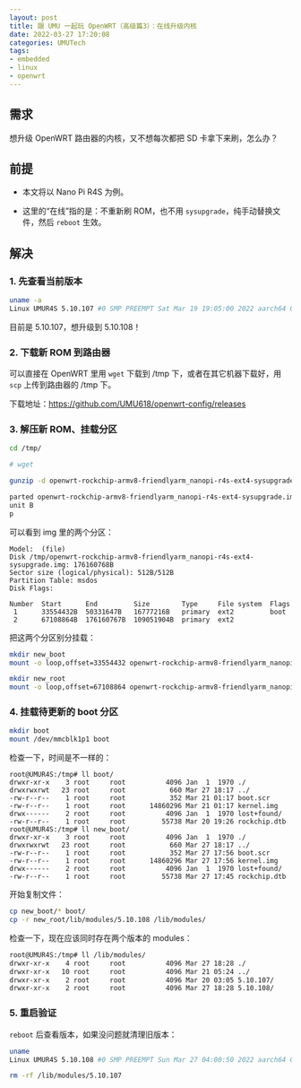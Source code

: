 ```yaml
---
layout: post
title: 跟 UMU 一起玩 OpenWRT（高级篇3）：在线升级内核
date: 2022-03-27 17:20:08
categories: UMUTech
tags:
- embedded
- linux
- openwrt
---
```

## 需求

想升级 OpenWRT 路由器的内核，又不想每次都把 SD 卡拿下来刷，怎么办？

## 前提

- 本文将以 Nano Pi R4S 为例。

- 这里的“在线”指的是：不重新刷 ROM，也不用 `sysupgrade`，纯手动替换文件，然后 `reboot` 生效。

## 解决

### 1. 先查看当前版本

```sh
uname -a
Linux UMUR4S 5.10.107 #0 SMP PREEMPT Sat Mar 19 19:05:00 2022 aarch64 GNU/Linux
```

目前是 5.10.107，想升级到 5.10.108！

### 2. 下载新 ROM 到路由器

可以直接在 OpenWRT 里用 `wget` 下载到 /tmp 下，或者在其它机器下载好，用 `scp` 上传到路由器的 /tmp 下。

下载地址：<https://github.com/UMU618/openwrt-config/releases>

### 3. 解压新 ROM、挂载分区

```sh
cd /tmp/

# wget

gunzip -d openwrt-rockchip-armv8-friendlyarm_nanopi-r4s-ext4-sysupgrade.img.gz

parted openwrt-rockchip-armv8-friendlyarm_nanopi-r4s-ext4-sysupgrade.img
unit B
p
```

可以看到 img 里的两个分区：

```
Model:  (file)
Disk /tmp/openwrt-rockchip-armv8-friendlyarm_nanopi-r4s-ext4-sysupgrade.img: 176160768B
Sector size (logical/physical): 512B/512B
Partition Table: msdos
Disk Flags:

Number  Start      End         Size        Type     File system  Flags
 1      33554432B  50331647B   16777216B   primary  ext2         boot
 2      67108864B  176160767B  109051904B  primary  ext2
```

把这两个分区别分挂载：

```sh
mkdir new_boot
mount -o loop,offset=33554432 openwrt-rockchip-armv8-friendlyarm_nanopi-r4s-ext4-sysupgrade.img new_boot

mkdir new_root
mount -o loop,offset=67108864 openwrt-rockchip-armv8-friendlyarm_nanopi-r4s-ext4-sysupgrade.img new_root
```

### 4. 挂载待更新的 boot 分区

```sh
mkdir boot
mount /dev/mmcblk1p1 boot
```

检查一下，时间是不一样的：

```
root@UMUR4S:/tmp# ll boot/
drwxr-xr-x    3 root     root          4096 Jan  1  1970 ./
drwxrwxrwt   23 root     root           660 Mar 27 18:17 ../
-rw-r--r--    1 root     root           352 Mar 21 01:17 boot.scr
-rw-r--r--    1 root     root      14860296 Mar 21 01:17 kernel.img
drwx------    2 root     root          4096 Jan  1  1970 lost+found/
-rw-r--r--    1 root     root         55738 Mar 20 19:26 rockchip.dtb
root@UMUR4S:/tmp# ll new_boot/
drwxr-xr-x    3 root     root          4096 Jan  1  1970 ./
drwxrwxrwt   23 root     root           660 Mar 27 18:17 ../
-rw-r--r--    1 root     root           352 Mar 27 17:56 boot.scr
-rw-r--r--    1 root     root      14860296 Mar 27 17:56 kernel.img
drwx------    2 root     root          4096 Jan  1  1970 lost+found/
-rw-r--r--    1 root     root         55738 Mar 27 17:45 rockchip.dtb
```

开始复制文件：

```sh
cp new_boot/* boot/
cp -r new_root/lib/modules/5.10.108 /lib/modules/
```

检查一下，现在应该同时存在两个版本的 modules：

```sh
root@UMUR4S:/tmp# ll /lib/modules/
drwxr-xr-x    4 root     root          4096 Mar 27 18:28 ./
drwxr-xr-x   10 root     root          4096 Mar 21 05:24 ../
drwxr-xr-x    2 root     root          4096 Mar 20 03:05 5.10.107/
drwxr-xr-x    2 root     root          4096 Mar 27 18:28 5.10.108/
```

### 5. 重启验证

`reboot` 后查看版本，如果没问题就清理旧版本：

```sh
uname
Linux UMUR4S 5.10.108 #0 SMP PREEMPT Sun Mar 27 04:00:50 2022 aarch64 GNU/Linux

rm -rf /lib/modules/5.10.107
```

